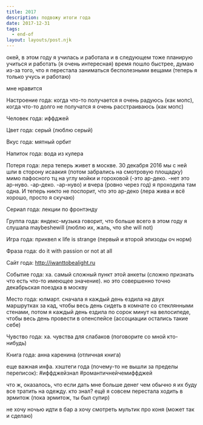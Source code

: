 ```yaml
---
title: 2017
description: подвожу итоги года
date: 2017-12-31
tags:
  - end-of
layout: layouts/post.njk
---
```


окей, в этом году я училась и работала и в следующем тоже планирую учиться и работать (я очень интересная)
время пошло быстрее, думаю из-за того, что я перестала заниматься бесполезными вещами (теперь я только учусь и работаю)

мне нравится


Настроение года: когда что-то получается я очень радуюсь (как мопс), когда что-то долго не получатся я очень расстраиваюсь (как мопс)

Человек года: иффджей

Цвет года: серый (люблю серый)

Вкус года: мятный орбит 

Напиток года: вода из кулера

Потеря года: лера теперь живет в москве. 30 декабря 2016 мы с ней шли в сторону исаакия (потом забрались на смотровую площадку) мимо пафосного тц на углу мойки и гороховой (-это ар-деко. -нет это ар-нуво. -ар-деко. -ар-нуво) и вчера (ровно через год) я проходила там одна. И теперь никто не поспорит, что это ар-деко (лера жива и всё хорошо, просто я скучаю)

Сериал года: лекции по фронтэнду

Группа года: яндекс-музыка говорит, что больше всего в этом году я слушала maybeshewill (люблю их, жаль, что she will not)

Игра года: приквел к life is strange (первый и второй эпизоды оч норм)

Фраза года: do it with passion or not at all

Сайт года: http://iwanttobealight.ru 

Событие года: ха. самый сложный пункт этой анкеты (сложно признать что есть что-то имеющее значение). но это совершенно точно декабрьская поездка в москву

Место года: юлмарт. сначала я каждый день ездила на двух маршрутках за кад, чтобы весь день сидеть в комнате со стеклянными стенами, потом я каждый день ездила по сорок минут на велосипеде, чтобы весь день провести в опенспейсе (ассоциации остались такие себе)

Чувство года: ха. чувства для слабаков (поговорите со мной кто-нибудь)

Книга года: анна каренина (отличная книга)

еще важная инфа. хэштеги года (почему-то не вышли за пределы переписок): #иффджейзнал #романтичнейчемиффджей

что ж, оказалось, что если дать мне больше денег чем обычно я их буду все тратить на одежду. кто знал? 
ещё я совсем перестала ходить в эрмитож (пока эрмитож, ты был супир)

не хочу ночью идти в бар а хочу смотреть мультик про коня (может так и сделаю)
